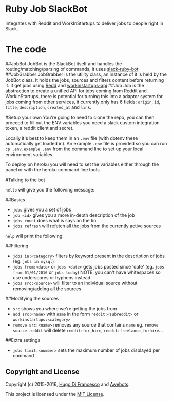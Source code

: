 # Ruby Job SlackBot 

Integrates with Reddit and WorkInStartups to deliver jobs to people right in Slack.


# The code
##JobBot 
JobBot is the SlackBot itself and handles the routing/matching/parsing of commands, it uses [slack-ruby-bot](https://github.com/dblock/slack-ruby-bot)
##JobGrabber 
JobGrabber is the utility class, an instance of it is held by the JobBot class. It holds the jobs, sources and filters content before returning it. It get jobs using [Redd](https://github.com/avinashbot/redd) and [workinstartups-api](https://github.com/HugoDF/workinstartups-api)
##Job
Job is the abstraction to create a unified API for jobs coming from Reddit and WorkInStartups, there is potential for turning this into a adaptor system for jobs coming from other services, it currently only has 6 fields: `origin`, `id`, `title`, `description`, `created_at` and `link`.

#Setup your own
You're going to need to clone the repo, you can then proceed to fill out the ENV variables you need a slack custom integration token, a reddit client and secret. 

Locally it's best to keep them in an `.env` file (with dotenv these automatically get loaded in). An example `.env` file is provided so you can run `cp .env.example .env` from the command line to set up your local environment variables.

To deploy on heroku you will need to set the variables either through the panel or with the heroku command line tools.

#Talking to the bot

`hello` will give you the following message:

##Basics
- `jobs` gives you a set of jobs
- `job <id>` gives you a more in-depth description of the job
- `jobs count` does what is says on the tin
- `jobs refresh` will refetch all the jobs from the currently active sources

`help` will print the following:

##Filtering
- `jobs in:<category>` filters by keyword present in the description of jobs (eg. `jobs in mysql`)
- `jobs from:<date>` or `jobs <date>` gets jobs posted since 'date' (eg. `jobs from 01/01/2016` or `jobs today`) NOTE: you can't have whitespaces so use underscores or hyphens instead
- `jobs src:<source>` will filter to an individual source without removing/adding all the sources

##Modifying the sources
- `src` shows you where we're getting the jobs from
- `add src:<name>` with `name` in the form `reddit:<subreddit>` or `workinstartups:<category>`
- `remove src:<name>` removes any source that contains `name` eg. `remove source reddit` will delete `reddit:for_hire`, `reddit:freelance_forhire`...

##Extra settings
- `jobs limit:<number>` sets the maximum number of jobs displayed per command


## Copyright and License

Copyright (c) 2015-2016, [Hugo Di Francesco](https://twitter.com/hugo__df) and [Awebots](http://www.awebots.com).

This project is licensed under the [MIT License](LICENSE.md).